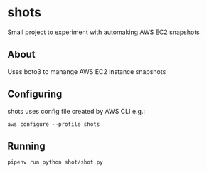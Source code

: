 # shots

Small project to experiment with automaking AWS EC2 snapshots

## About

Uses boto3 to manange AWS EC2 instance snapshots

## Configuring

shots uses config file created by AWS CLI e.g.:

`aws configure --profile shots`

## Running

`pipenv run python shot/shot.py`
